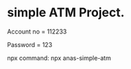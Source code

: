 # simple ATM Project.
<p>Account no = 112233</p>
<p>Password = 123</p>
<p>npx command: npx anas-simple-atm</p>
